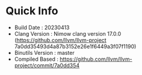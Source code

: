 # Quick Info
* Build Date : 20230413
* Clang Version : Nimow clang version 17.0.0 (https://github.com/llvm/llvm-project 7a0dd35493d4a87b3152e26e1f6449a3f07f1190)
* Binutils Version : master
* Compiled Based : https://github.com/llvm/llvm-project/commit/7a0dd354

